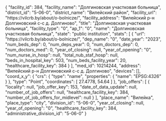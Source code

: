 {
    "facility_id": 384,
    "facility_name": "Долгиновская участковая больница",
    "district_id": "5-06-0",
    "district_name": "Вилейский район",
    "facility_url": "https:\/\/vilcrb.by\/about\/o-bolnicze\/",
    "facility_address": "Вилейский р-н Долгиновский с-с д. Долгиново",
    "title": "Долгиновская участковая больница",
    "facility_type": "0",
    "ap_1": "0",
    "name": "Долгиновская участковая больница",
    "state": "public institution",
    "stats": [
        {
            "url": "https:\/\/vilcrb.by\/about\/o-bolnicze\/",
            "dep_name": "0",
            "date_year": "2023",
            "num_beds_dep": 0,
            "num_deps_year": 0,
            "num_doctors_dep": 0,
            "num_doctors_med": 0,
            "year_of_closing": null,
            "year_of_opening": "0",
            "num_nurse_in_hosp": null,
            "total_nub_staf_hosp": null,
            "beds_in_hospital_key": 503,
            "num_beds_facility_year": 20,
            "healthcare_facility_key": 384
        }
    ],
    "med_id": 10214244,
    "address": "Вилейский р-н Долгиновский с-с д. Долгиново",
    "devices": [],
    "coord_x_y": {
        "crs": {
            "type": "name",
            "properties": {
                "name": "EPSG:4326"
            }
        },
        "type": "Point",
        "coordinates": [
            27.4778,
            54.64
        ]
    },
    "job_offers": [
        {
            "locality": null,
            "job_offer_key": 153,
            "date_of_data_update": null,
            "number_of_job_offers": null,
            "healthcare_facility_key": 384,
            "number_of_job_offers_for_midlevel": null
        }
    ],
    "place_name": "Вилейка",
    "place_type": "city",
    "division_id": "5-06-0",
    "year_of_closing": null,
    "year_of_opening": "0",
    "healthcare_facility_key": 384,
    "administrative_division_id": "5-06-0"
}